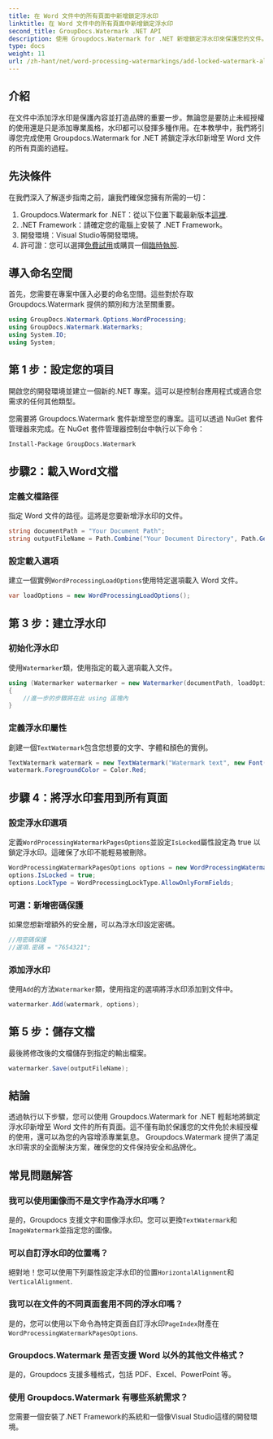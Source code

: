 ```yaml
---
title: 在 Word 文件中的所有頁面中新增鎖定浮水印
linktitle: 在 Word 文件中的所有頁面中新增鎖定浮水印
second_title: GroupDocs.Watermark .NET API
description: 使用 Groupdocs.Watermark for .NET 新增鎖定浮水印來保護您的文件。請遵循我們的逐步指南以輕鬆實施。
type: docs
weight: 11
url: /zh-hant/net/word-processing-watermarkings/add-locked-watermark-all-pages-word-docs/
---
```

## 介紹
在文件中添加浮水印是保護內容並打造品牌的重要一步。無論您是要防止未經授權的使用還是只是添加專業風格，水印都可以發揮多種作用。在本教學中，我們將引導您完成使用 Groupdocs.Watermark for .NET 將鎖定浮水印新增至 Word 文件的所有頁面的過程。
## 先決條件
在我們深入了解逐步指南之前，讓我們確保您擁有所需的一切：
1. Groupdocs.Watermark for .NET：從以下位置下載最新版本[這裡](https://releases.groupdocs.com/Watermark/net/).
2. .NET Framework：請確定您的電腦上安裝了 .NET Framework。
3. 開發環境：Visual Studio等開發環境。
4. 許可證：您可以選擇[免費試用](https://releases.groupdocs.com/)或購買一個[臨時執照](https://purchase.groupdocs.com/temporary-license/).
## 導入命名空間
首先，您需要在專案中匯入必要的命名空間。這些對於存取 Groupdocs.Watermark 提供的類別和方法至關重要。
```csharp
using GroupDocs.Watermark.Options.WordProcessing;
using GroupDocs.Watermark.Watermarks;
using System.IO;
using System;
```
## 第 1 步：設定您的項目

開啟您的開發環境並建立一個新的.NET 專案。這可以是控制台應用程式或適合您需求的任何其他類型。

您需要將 Groupdocs.Watermark 套件新增至您的專案。這可以透過 NuGet 套件管理器來完成。在 NuGet 套件管理器控制台中執行以下命令：
```sh
Install-Package GroupDocs.Watermark
```
## 步驟2：載入Word文檔
### 定義文檔路徑
指定 Word 文件的路徑。這將是您要新增浮水印的文件。
```csharp
string documentPath = "Your Document Path";
string outputFileName = Path.Combine("Your Document Directory", Path.GetFileName(documentPath));
```
### 設定載入選項
建立一個實例`WordProcessingLoadOptions`使用特定選項載入 Word 文件。
```csharp
var loadOptions = new WordProcessingLoadOptions();
```
## 第 3 步：建立浮水印
### 初始化浮水印
使用`Watermarker`類，使用指定的載入選項載入文件。
```csharp
using (Watermarker watermarker = new Watermarker(documentPath, loadOptions))
{
    //進一步的步驟將在此 using 區塊內
}
```
### 定義浮水印屬性
創建一個`TextWatermark`包含您想要的文字、字體和顏色的實例。
```csharp
TextWatermark watermark = new TextWatermark("Watermark text", new Font("Arial", 19));
watermark.ForegroundColor = Color.Red;
```
## 步驟 4：將浮水印套用到所有頁面
### 設定浮水印選項
定義`WordProcessingWatermarkPagesOptions`並設定`IsLocked`屬性設定為 true 以鎖定浮水印。這確保了水印不能輕易被刪除。
```csharp
WordProcessingWatermarkPagesOptions options = new WordProcessingWatermarkPagesOptions();
options.IsLocked = true;
options.LockType = WordProcessingLockType.AllowOnlyFormFields;
```
### 可選：新增密碼保護
如果您想新增額外的安全層，可以為浮水印設定密碼。
```csharp
//用密碼保護
//選項.密碼 = "7654321";
```
### 添加浮水印
使用`Add`的方法`Watermarker`類，使用指定的選項將浮水印添加到文件中。
```csharp
watermarker.Add(watermark, options);
```
## 第 5 步：儲存文檔
最後將修改後的文檔儲存到指定的輸出檔案。
```csharp
watermarker.Save(outputFileName);
```

## 結論
透過執行以下步驟，您可以使用 Groupdocs.Watermark for .NET 輕鬆地將鎖定浮水印新增至 Word 文件的所有頁面。這不僅有助於保護您的文件免於未經授權的使用，還可以為您的內容增添專業氣息。 Groupdocs.Watermark 提供了滿足水印需求的全面解決方案，確保您的文件保持安全和品牌化。
## 常見問題解答
### 我可以使用圖像而不是文字作為浮水印嗎？
是的，Groupdocs 支援文字和圖像浮水印。您可以更換`TextWatermark`和`ImageWatermark`並指定您的圖像。
### 可以自訂浮水印的位置嗎？
絕對地！您可以使用下列屬性設定浮水印的位置`HorizontalAlignment`和`VerticalAlignment`.
### 我可以在文件的不同頁面套用不同的浮水印嗎？
是的，您可以使用以下命令為特定頁面自訂浮水印`PageIndex`財產在`WordProcessingWatermarkPagesOptions`.
### Groupdocs.Watermark 是否支援 Word 以外的其他文件格式？
是的，Groupdocs 支援多種格式，包括 PDF、Excel、PowerPoint 等。
### 使用 Groupdocs.Watermark 有哪些系統需求？
您需要一個安裝了.NET Framework的系統和一個像Visual Studio這樣的開發環境。